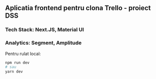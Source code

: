## Aplicatia frontend pentru clona Trello - proiect DSS

### Tech Stack: Next.JS, Material UI

### Analytics: Segment, Amplitude

Pentru rulat local:

```bash
npm run dev
# sau
yarn dev
```
